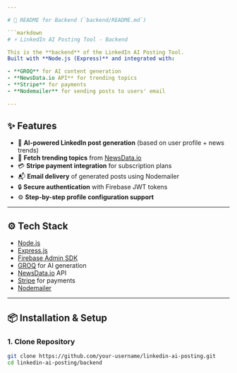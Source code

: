 ```yaml
---

# 📄 README for Backend (`backend/README.md`)

```markdown
# ⚡ LinkedIn AI Posting Tool - Backend

This is the **backend** of the LinkedIn AI Posting Tool.  
Built with **Node.js (Express)** and integrated with:  

- **GROQ** for AI content generation  
- **NewsData.io API** for trending topics  
- **Stripe** for payments  
- **Nodemailer** for sending posts to users' email  

---
```


## ✨ Features

- 🤖 **AI-powered LinkedIn post generation** (based on user profile + news trends)
- 📰 **Fetch trending topics** from [NewsData.io](https://newsdata.io/)
- 💳 **Stripe payment integration** for subscription plans
- 📬 **Email delivery** of generated posts using Nodemailer
- 🔒 **Secure authentication** with Firebase JWT tokens
- ⚙️ **Step-by-step profile configuration support**

---

## ⚙️ Tech Stack

- [Node.js](https://nodejs.org/)
- [Express.js](https://expressjs.com/)
- [Firebase Admin SDK](https://firebase.google.com/docs/admin/setup)
- [GROQ](https://groq.com/) for AI generation
- [NewsData.io](https://newsdata.io/) API
- [Stripe](https://stripe.com/) for payments
- [Nodemailer](https://nodemailer.com/)

---

## 📦 Installation & Setup

### 1. Clone Repository

```bash
git clone https://github.com/your-username/linkedin-ai-posting.git
cd linkedin-ai-posting/backend
```
